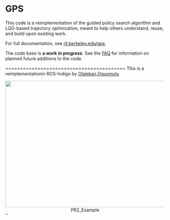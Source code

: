 GPS
======

This code is a reimplementation of the guided policy search algorithm and LQG-based trajectory optimization, meant to help others understand, reuse, and build upon existing work.

For full documentation, see [rll.berkeley.edu/gps](http://rll.berkeley.edu/gps).

The code base is **a work in progress**. See the [FAQ](http://rll.berkeley.edu/gps/faq.html) for information on planned future additions to the code.
 
=========================================
This is a reimplementationin ROS-Indigo by [Olalekan Ogunmolu](https://twitter.com/patmeansnoble)

<div class="fig figcenter fighighlight">
<a href="https://www.youtube.com/embed/HzwAbarXbDg">
	<img src="https://i.ytimg.com/vi/HzwAbarXbDg/1.jpg" height="400px" width="600px" align="middle" ></a>
	</br>
	<div class="figcaption" align="middle" hspace="80">PR2_Example</div>
</div>

<!-- https://www.youtube.com/watch?v=HzwAbarXbDg -->''